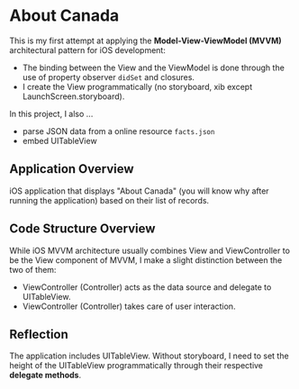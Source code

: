 # About Canada
This is my first attempt at applying the **Model-View-ViewModel (MVVM)** architectural pattern for iOS development:

* The binding between the View and the ViewModel is done through the use of property observer `didSet` and closures.
* I create the View programmatically (no storyboard, xib except LaunchScreen.storyboard).

In this project, I also ...

* parse JSON data from a online resource  `facts.json`
* embed UITableView

## Application Overview

iOS application that displays "About Canada" (you will know why after running the application) based on their list of records.

## Code Structure Overview

While iOS MVVM architecture usually combines View and ViewController to be the View component of MVVM, I make a slight distinction
between the two of them:

* ViewController (Controller) acts as the data source and delegate to UITableView.
* ViewController (Controller) takes care of user interaction.

## Reflection

The application includes UITableView. Without storyboard, I need to set the height of the
UITableView programmatically through their respective **delegate methods**.


